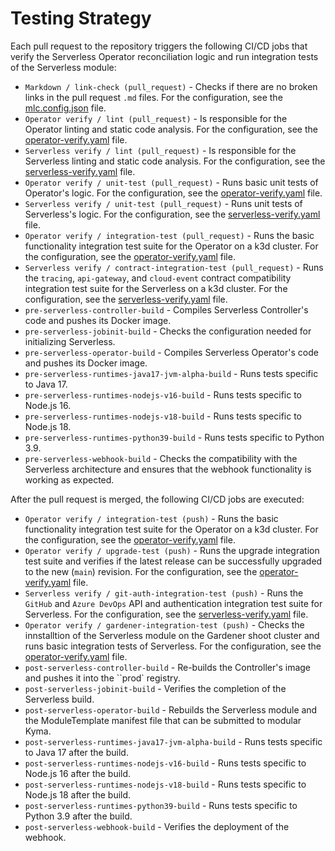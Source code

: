 # Testing Strategy

Each pull request to the repository triggers the following CI/CD jobs that verify the Serverless Operator reconciliation logic and run integration tests of the Serverless module:

- `Markdown / link-check (pull_request)` - Checks if there are no broken links in the pull request `.md` files. For the configuration, see the [mlc.config.json](https://github.com/kyma-project/serverless/blob/main/.mlc.config.json) file.
- `Operator verify / lint (pull_request)` - Is responsible for the Operator linting and static code analysis. For the configuration, see the [operator-verify.yaml](https://github.com/kyma-project/serverless/blob/main/.github/workflows/operator-verify.yaml#L19) file.
- `Serverless verify / lint (pull_request)` - Is responsible for the Serverless linting and static code analysis. For the configuration, see the [serverless-verify.yaml](https://github.com/kyma-project/serverless/blob/main/.github/workflows/serverless-verify.yaml#L19) file.
- `Operator verify / unit-test (pull_request)` - Runs basic unit tests of Operator's logic. For the configuration, see the [operator-verify.yaml](https://github.com/kyma-project/serverless/blob/main/.github/workflows/operator-verify.yaml#L30) file.
- `Serverless verify / unit-test (pull_request)` - Runs unit tests of Serverless's logic. For the configuration, see the [serverless-verify.yaml](https://github.com/kyma-project/serverless/blob/main/.github/workflows/serverless-verify.yaml#L31) file.
- `Operator verify / integration-test (pull_request)` - Runs the basic functionality integration test suite for the Operator on a k3d cluster. For the configuration, see the [operator-verify.yaml](https://github.com/kyma-project/serverless/blob/main/.github/workflows/operator-verify.yaml#L39) file.
- `Serverless verify / contract-integration-test (pull_request)` - Runs the `tracing`, `api-gateway`, and `cloud-event` contract compatibility integration test suite for the Serverless on a k3d cluster. For the configuration, see the [serverless-verify.yaml](https://github.com/kyma-project/serverless/blob/main/.github/workflows/serverless-verify.yaml#L41) file.
- `pre-serverless-controller-build` - Compiles Serverless Controller's code and pushes its Docker image.
- `pre-serverless-jobinit-build` - Checks the configuration needed for initializing Serverless.
- `pre-serverless-operator-build` - Compiles Serverless Operator's code and pushes its Docker image.
- `pre-serverless-runtimes-java17-jvm-alpha-build` - Runs tests specific to Java 17.
- `pre-serverless-runtimes-nodejs-v16-build` - Runs tests specific to Node.js 16.
- `pre-serverless-runtimes-nodejs-v18-build` - Runs tests specific to Node.js 18.
- `pre-serverless-runtimes-python39-build` - Runs tests specific to Python 3.9.
- `pre-serverless-webhook-build` - Checks the compatibility with the Serverless architecture and ensures that the webhook functionality is working as expected.

After the pull request is merged, the following CI/CD jobs are executed:

- `Operator verify / integration-test (push)` - Runs the basic functionality integration test suite for the Operator on a k3d cluster. For the configuration, see the [operator-verify.yaml](https://github.com/kyma-project/serverless/blob/main/.github/workflows/operator-verify.yaml#L39) file.
- `Operator verify / upgrade-test (push)` - Runs the upgrade integration test suite and verifies if the latest release can be successfully upgraded to the new (`main`) revision. For the configuration, see the [operator-verify.yaml](https://github.com/kyma-project/serverless/blob/main/.github/workflows/operator-verify.yaml#L66) file.
- `Serverless verify / git-auth-integration-test (push)` - Runs the `GitHub` and `Azure DevOps` API and authentication integration test suite for Serverless. For the configuration, see the [serverless-verify.yaml](https://github.com/kyma-project/serverless/blob/main/.github/workflows/serverless-verify.yaml#L64) file.
- `Operator verify / gardener-integration-test (push)` - Checks the innstalltion of the Serverless module on the Gardener shoot cluster and runs basic integration tests of Serverless. For the configuration, see the [operator-verify.yaml](https://github.com/kyma-project/serverless/blob/main/.github/workflows/operator-verify.yaml#L86) file.
- `post-serverless-controller-build` - Re-builds the Controller's image and pushes it into the ``prod` registry.
- `post-serverless-jobinit-build` - Verifies the completion of the Serverless build.
- `post-serverless-operator-build` - Rebuilds the Serverless module and the ModuleTemplate manifest file that can be submitted to modular Kyma.
- `post-serverless-runtimes-java17-jvm-alpha-build` - Runs tests specific to Java 17 after the build.
- `post-serverless-runtimes-nodejs-v16-build` - Runs tests specific to Node.js 16 after the build.
- `post-serverless-runtimes-nodejs-v18-build` - Runs tests specific to Node.js 18 after the build.
- `post-serverless-runtimes-python39-build` - Runs tests specific to Python 3.9 after the build.
- `post-serverless-webhook-build` - Verifies the deployment of the webhook.
